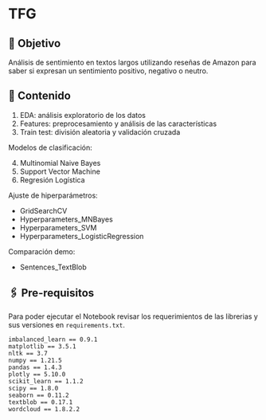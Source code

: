 # TFG

## :round_pushpin: Objetivo
Análisis de sentimiento en textos largos utilizando reseñas de Amazon para saber si expresan un sentimiento positivo, negativo o neutro.

## :bookmark_tabs: Contenido
1) EDA: análisis exploratorio de los datos
2) Features: preprocesamiento y análisis de las características
3) Train test: división aleatoria y validación cruzada

Modelos de clasificación:

4) Multinomial Naive Bayes
5) Support Vector Machine
6) Regresión Logística

Ajuste de hiperparámetros:

- GridSearchCV
- Hyperparameters_MNBayes
- Hyperparameters_SVM
- Hyperparameters_LogisticRegression

Comparación demo:

- Sentences_TextBlob

## :paperclips: Pre-requisitos 
Para poder ejecutar el Notebook revisar los requerimientos de las librerias y sus versiones en `requirements.txt`.

```
imbalanced_learn == 0.9.1
matplotlib == 3.5.1
nltk == 3.7
numpy == 1.21.5
pandas == 1.4.3
plotly == 5.10.0
scikit_learn == 1.1.2
scipy == 1.8.0
seaborn == 0.11.2
textblob == 0.17.1
wordcloud == 1.8.2.2
```

